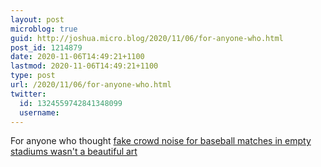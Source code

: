 ```yaml
---
layout: post
microblog: true
guid: http://joshua.micro.blog/2020/11/06/for-anyone-who.html
post_id: 1214879
date: 2020-11-06T14:49:21+1100
lastmod: 2020-11-06T14:49:21+1100
type: post
url: /2020/11/06/for-anyone-who.html
twitter:
  id: 1324559742841348099
  username: 
---
```

For anyone who thought [fake crowd noise for baseball matches in empty stadiums wasn't a beautiful art](https://www.si.com/mlb/2020/09/05/baseball-fake-crowd-nosie)
